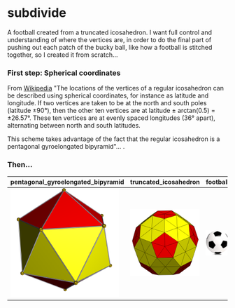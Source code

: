 # subdivide

A football created from a truncated icosahedron. I want full control and understanding of where the
vertices are, in order to do the final part of pushing out each patch of the bucky ball, like how a
football is stitched together, so I created it from scratch...

### First step: Spherical coordinates

From [Wikipedia](https://en.wikipedia.org/wiki/Regular_icosahedron)
"The locations of the vertices of a regular icosahedron can be described using spherical
coordinates, for instance as latitude and longitude. If two vertices are taken to be at the north
and south poles (latitude ±90°), then the other ten vertices are at latitude ± arctan(0.5) =
±26.57°. These ten vertices are at evenly spaced longitudes (36° apart), alternating between north
and south latitudes.

This scheme takes advantage of the fact that the regular icosahedron is a pentagonal gyroelongated
bipyramid"... .


### Then...

| pentagonal_gyroelongated_bipyramid | truncated_icosahedron | football |
| ------------- | ------------- | ------------- |
| <img src="https://github.com/paulsump/subdivide/blob/32e35399d3873fb33e89ac7f58869133188cac9d/images/pentagonal_gyroelongated_bipyramid.png" width="248"> | <img src="https://github.com/paulsump/subdivide/blob/e4fc24163952fd9b314cb9e8e5e604c7b5b1a716/images/truncated_icosahedron.png" width="248"> | <img src="https://github.com/paulsump/subdivide/blob/ccc78998a5aeca553813a14d859180172eadab62/images/football.jpg" width="248"> |

